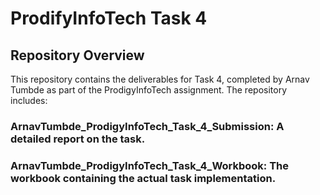 # ProdifyInfoTech Task 4
## Repository Overview
This repository contains the deliverables for Task 4, completed by Arnav Tumbde as part of the ProdigyInfoTech assignment. The repository includes:

### ArnavTumbde_ProdigyInfoTech_Task_4_Submission: A detailed report on the task.
### ArnavTumbde_ProdigyInfoTech_Task_4_Workbook: The workbook containing the actual task implementation.
